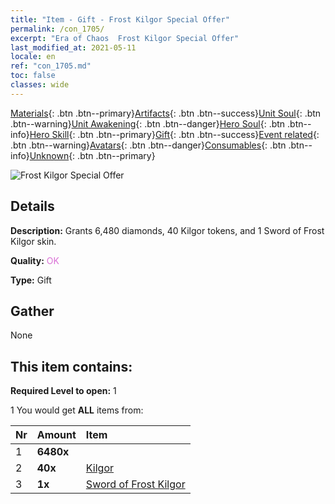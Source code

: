 ```yaml
---
title: "Item - Gift - Frost Kilgor Special Offer"
permalink: /con_1705/
excerpt: "Era of Chaos  Frost Kilgor Special Offer"
last_modified_at: 2021-05-11
locale: en
ref: "con_1705.md"
toc: false
classes: wide
---
```

 [Materials](/Items/){: .btn .btn--primary}[Artifacts](/Items/Artifacts/){: .btn .btn--success}[Unit Soul](/Items/UnitSoul/){: .btn .btn--warning}[Unit Awakening](/Items/UnitAwakening/){: .btn .btn--danger}[Hero Soul](/Items/HeroSoul/){: .btn .btn--info}[Hero Skill](/Items/HeroSkill/){: .btn .btn--primary}[Gift](/Items/Gift/){: .btn .btn--success}[Event related](/Items/Events/){: .btn .btn--warning}[Avatars](/Items/Avatars/){: .btn .btn--danger}[Consumables](/Items/Consumables/){: .btn .btn--info}[Unknown](/Items/Unknown/){: .btn .btn--primary}

 ![Frost Kilgor Special Offer](/images/t/i_907321.png)

## Details
 **Description:** Grants 6,480 diamonds, 40 Kilgor tokens, and 1 Sword of Frost Kilgor skin.

 **Quality:** <span style="color: #DA70D6">OK</span>

 **Type:** Gift

## Gather

  None

## This item contains:

 **Required Level to open:** 1

 1 You would get **ALL** items  from:

  | Nr | Amount |     Item    |
  |:---|:-------|:------------|
  | 1 |  **6480x** | <i class="fas fa-gem"/> |  | 
  | 2 |  **40x** | [Kilgor](/Items/her_374/) |  | 
  | 3 |  **1x** | [Sword of Frost Kilgor](/Items/con_1055/) |  | 
